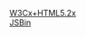 [W3Cx+HTML5.2x](https://courses.edx.org/courses/course-v1:W3Cx+HTML5.2x+3T2018/courseware/dc6fe6f5d28f49b5a753ba6b49820849/a01770f16a0946999ddcfb9bb3929b6e/4?activate_block_id=block-v1%3AW3Cx%2BHTML5.2x%2B3T2018%2Btype%40html%2Bblock%40bbeba73f19f147aca9ab1f0c3322da6f)  
[JSBin](https://jsbin.com/balowuq/1/edit?html,css,js,output)